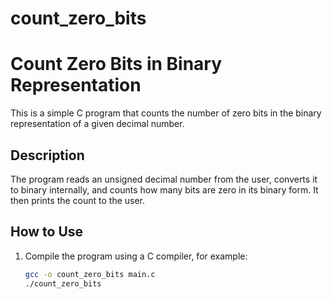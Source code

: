 # count_zero_bits
# Count Zero Bits in Binary Representation

This is a simple C program that counts the number of zero bits in the binary representation of a given decimal number.

## Description

The program reads an unsigned decimal number from the user, converts it to binary internally, and counts how many bits are zero in its binary form. It then prints the count to the user.

## How to Use

1. Compile the program using a C compiler, for example:
   ```bash
   gcc -o count_zero_bits main.c
   ./count_zero_bits
